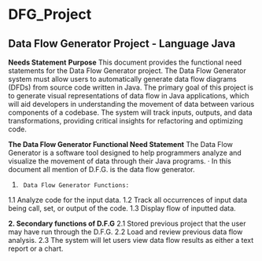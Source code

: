 # DFG_Project
**Data Flow Generator Project** - Language Java
-----------------------------------------------------------------
**Needs Statement**
**Purpose**
This document provides the functional need statements for the Data Flow Generator project. The Data Flow Generator system must allow users to automatically generate data flow diagrams (DFDs) from source code written in Java. The primary goal of this project is to generate visual representations of data flow in Java applications, which will aid developers in understanding the movement of data between various components of a codebase. The system will track inputs, outputs, and data transformations, providing critical insights for refactoring and optimizing code.

**The Data Flow Generator Functional Need Statement**
The Data Flow Generator is a software tool designed to help programmers analyze and visualize the movement of data through their Java programs.
·         In this document all mention of D.F.G. is the data flow generator.
1.      Data Flow Generator Functions:
   
1.1 Analyze code for the input data.
1.2 Track all occurrences of input data being call, set, or output of the code.
1.3 Display flow of inputted data.

**2. Secondary functions of D.F.G**
2.1 Stored previous project that the user may have run through the D.F.G.
2.2 Load and review previous data flow analysis.
2.3 The system will let users view data flow results as either a text report or a chart.
